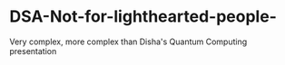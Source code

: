 # DSA-Not-for-lighthearted-people-
Very complex, more complex than Disha's Quantum Computing presentation
